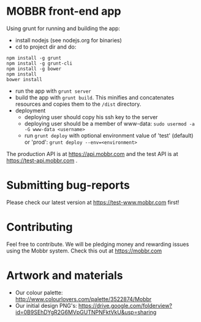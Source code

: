 MOBBR front-end app
===================

Using grunt for running and building the app:

- install nodejs (see nodejs.org for binaries)
- cd to project dir and do:
```
npm install -g grunt
npm install -g grunt-cli
npm install -g bower
npm install
bower install
```
- run the app with ```grunt server```
- build the app with ```grunt build```. This minifies and concatenates resources and copies them to the ```/dist``` directory.
- deployment
  - deploying user should copy his ssh key to the server
  - deploying user should be a member of www-data: ```sudo usermod -a -G www-data <username>```
  - run ```grunt deploy``` with optional environment value of 'test' (default) or 'prod': ```grunt deploy --env=<environment>``` 

The production API is at https://api.mobbr.com and the test API is at https://test-api.mobbr.com .  


Submitting bug-reports
======================

Please check our latest version at https://test-www.mobbr.com first!

Contributing
============

Feel free to contribute. We will be pledging money and rewarding issues using the Mobbr system. Check this out at https://mobbr.com

Artwork and materials
=====================

- Our colour palette: http://www.colourlovers.com/palette/3522874/Mobbr
- Our initial design PNG's: https://drive.google.com/folderview?id=0B9SEhDYgR2G6MVpGUTNPNFktVkU&usp=sharing
